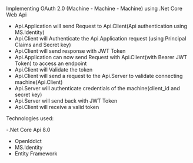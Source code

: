 Implementing OAuth 2.0 (Machine - Machine - Machine) using .Net Core Web Api
- Api.Application will send Request to Api.Client(Api authentication using MS.Identity)
- Api.Client will Authenticate the Api.Application request (using Principal Claims and Secret key)
- Api.Client will send response with JWT Token
- Api.Application can now send Request with Api.Client(with Bearer JWT Token) to access an endpoint
- Api.Client will Validate the token
- Api.Client will send a request to the Api.Server to validate connecting machine(Api.Client)
- Api.Server will authenticate credentials of the machine(client_id and secret key)
- Api.Server will send back with JWT Token
- Api.Client will receive a valid token

Technologies used:

-.Net Core Api 8.0 
- OpenIddict
- MS.Identity
- Entity Framework
